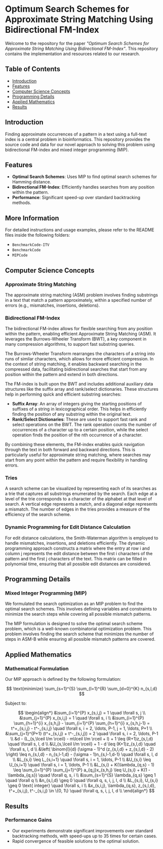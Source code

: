 # Optimum Search Schemes for Approximate String Matching Using Bidirectional FM-Index

Welcome to the repository for the paper *"Optimum Search Schemes for Approximate String Matching Using Bidirectional FM-Index"*. This repository contains the implementation and resources related to our research.

## Table of Contents

- [Introduction](#introduction)
- [Features](#features)
- [Computer Science Concepts](#computer-science-concepts)
- [Programming Details](#programming-details)
- [Applied Mathematics](#applied-mathematics)
- [Results](#results)

## Introduction

Finding approximate occurrences of a pattern in a text using a full-text index is a central problem in bioinformatics. This repository provides the source code and data for our novel approach to solving this problem using bidirectional FM-index and mixed integer programming (MIP).

## Features

- **Optimal Search Schemes**: Uses MIP to find optimal search schemes for Hamming distance.
- **Bidirectional FM-Index**: Efficiently handles searches from any position within the pattern.
- **Performance**: Significant speed-up over standard backtracking methods.

## More Information

For detailed instructions and usage examples, please refer to the README files inside the following folders:
- `BenchmarkCode-ITV`
- `BenchmarkCode`
- `MIPCode`

## Computer Science Concepts

### Approximate String Matching

The approximate string matching (ASM) problem involves finding substrings in a text that match a pattern approximately, within a specified number of errors (e.g., mismatches, insertions, deletions).

### Bidirectional FM-Index

The bidirectional FM-index allows for flexible searching from any position within the pattern, enabling efficient Approximate String Matching (ASM). It leverages the Burrows-Wheeler Transform (BWT), a key component in many compression algorithms, to support fast substring queries.

The Burrows-Wheeler Transform rearranges the characters of a string into runs of similar characters, which allows for more efficient compression. In the context of string matching, it enables backward searching in the compressed data, facilitating bidirectional searches that start from any position within the pattern and extend in both directions.

The FM-index is built upon the BWT and includes additional auxiliary data structures like the suffix array and rank/select dictionaries. These structures help in performing quick and efficient substring searches:

- **Suffix Array**: An array of integers giving the starting positions of suffixes of a string in lexicographical order. This helps in efficiently finding the position of any substring within the original text.
- **Rank/Select Dictionaries**: These are used to support fast rank and select operations on the BWT. The rank operation counts the number of occurrences of a character up to a certain position, while the select operation finds the position of the nth occurrence of a character.

By combining these elements, the FM-index enables quick navigation through the text in both forward and backward directions. This is particularly useful for approximate string matching, where searches may start from any point within the pattern and require flexibility in handling errors.

### Tries

A search scheme can be visualized by representing each of its searches as a trie that captures all substrings enumerated by the search. Each edge at a level of the trie corresponds to a character of the alphabet at that level of search. A vertical edge represents a match, and a diagonal edge represents a mismatch. The number of edges in the tries provides a measure of the efficiency of the search scheme.

### Dynamic Programming for Edit Distance Calculation

For edit distance calculations, the Smith-Waterman algorithm is employed to handle mismatches, insertions, and deletions efficiently. The dynamic programming approach constructs a matrix where the entry at row i and column j represents the edit distance between the first i characters of the pattern and the first j characters of the text. This matrix can be filled in polynomial time, ensuring that all possible edit distances are considered.

## Programming Details

### Mixed Integer Programming (MIP)

We formulated the search optimization as an MIP problem to find the optimal search schemes. This involves defining variables and constraints to minimize the search steps while covering all possible mismatch patterns.

The MIP formulation is designed to solve the optimal search scheme problem, which is a well-known combinatorial optimization problem. This problem involves finding the search scheme that minimizes the number of steps in ASM-B while ensuring all possible mismatch patterns are covered.

## Applied Mathematics

### Mathematical Formulation

Our MIP approach is defined by the following formulation:

$$
\text{minimize} \sum_{s=1}^{S} \sum_{l=1}^{R} \sum_{d=0}^{K} n_{s,l,d}
$$

Subject to:

$$
\begin{align*}
&\sum_{i=1}^{P} x_{s,i,j} = 1 \quad \forall s, j \\
&\sum_{j=1}^{P} x_{s,i,j} = 1 \quad \forall s, i \\
&\sum_{i=1}^{P} \sum_{h=1}^{i} x_{s,h,j} - \sum_{i=1}^{P} \sum_{h=1}^{i} x_{s,h,j-1} = t^+_{s,i,j} - t^-_{s,i,j} \quad \forall s, i = 2, \ldots, P-1, j = 1, \ldots, P+1 \\
&\sum_{j=1}^{P+1} (t^+_{s,i,j} + t^-_{s,i,j}) = 2 \quad \forall s, i = 2, \ldots, P-1 \\
&d - (L_{s,\lceil l/m \rceil} - m\lceil l/m \rceil + l) + 1 \leq (R+1)z_{s,l,d} \quad \forall s, l, d \\
&U_{s,\lceil l/m \rceil} + 1 - d \leq (K+1)z_{s,l,d} \quad \forall s, l, d \\
&\left( \binom{l}{d} (\sigma - 1)^d (z_{s,l,d} + z_{s,l,d} - 2) \right) \leq n_{s,l,d} - n_{s,l-1,d} - (\sigma - 1)n_{s,l-1,d-1} \quad \forall s, l, d \\
&L_{s,i} \leq L_{s,i+1} \quad \forall s, i = 1, \ldots, P-1 \\
&U_{s,i} \leq U_{s,i+1} \quad \forall s, i = 1, \ldots, P-1 \\
&L_{s,i} + K(\lambda_{q,s} - 1) \leq \sum_{i=1}^{P} \sum_{j=1}^{P} a_{q,j}x_{s,h,j} \leq U_{s,i} + K(1 - \lambda_{q,s}) \quad \forall q, s, i \\
&\sum_{s=1}^{S} \lambda_{q,s} \geq 1 \quad \forall q \\
&n_{s,l,d} \geq 0 \quad \forall q, s, i, j, l, d \\
&L_{s,i}, U_{s,i} \geq 0 \text{ integer} \quad \forall s, i \\
&x_{s,i,j}, \lambda_{q,s}, z_{s,l,d}, t^+_{s,i,j}, t^-_{s,i,j} \in \{0, 1\} \quad \forall q, s, i, j, l, d \\
\end{align*}
$$

## Results

### Performance Gains

- Our experiments demonstrate significant improvements over standard backtracking methods, with speed-ups up to 35 times for certain cases. 
- Rapid convergence of feasible solutions to the optimal solution.
